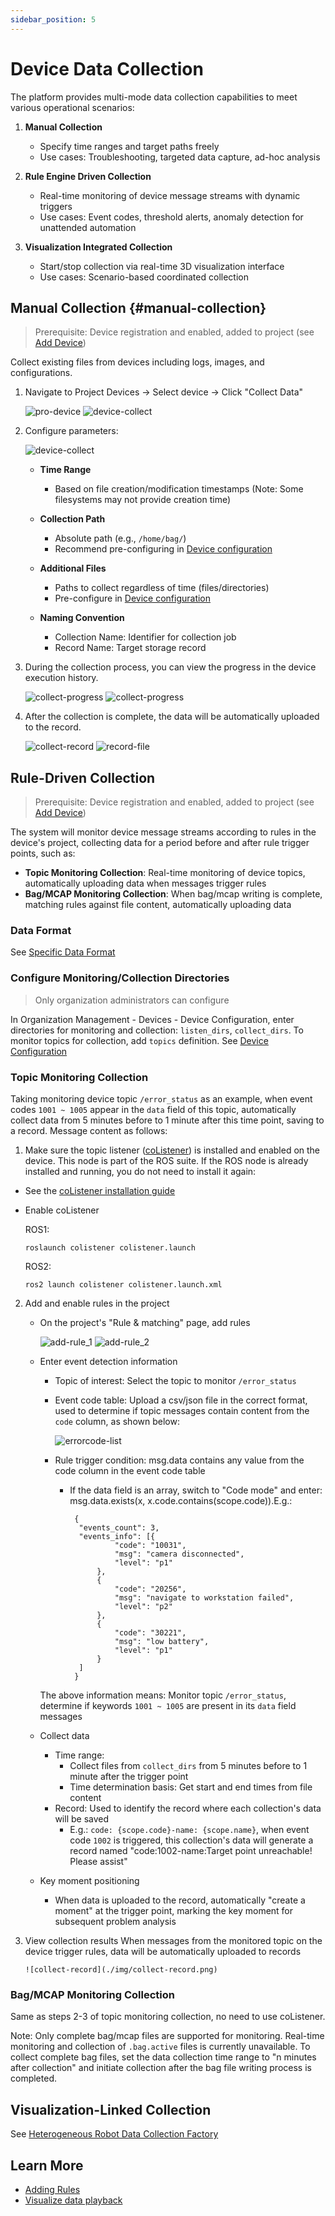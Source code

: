 ```yaml
---
sidebar_position: 5
---
```


# Device Data Collection

The platform provides multi-mode data collection capabilities to meet various operational scenarios:

1. **Manual Collection**
   - Specify time ranges and target paths freely
   - Use cases: Troubleshooting, targeted data capture, ad-hoc analysis

2. **Rule Engine Driven Collection**
   - Real-time monitoring of device message streams with dynamic triggers
   - Use cases: Event codes, threshold alerts, anomaly detection for unattended automation

3. **Visualization Integrated Collection**
   - Start/stop collection via real-time 3D visualization interface
   - Use cases: Scenario-based coordinated collection

## Manual Collection {#manual-collection}

> Prerequisite: Device registration and enabled, added to project (see [Add Device](./2-create-device.md))

Collect existing files from devices including logs, images, and configurations.

1. Navigate to Project Devices → Select device → Click "Collect Data"

   ![pro-device](./img/pro-device.png)
   ![device-collect](./img/device-collect_1.png)

2. Configure parameters:

   ![device-collect](./img/device-collect_2.png)

    - **Time Range**
      - Based on file creation/modification timestamps (Note: Some filesystems may not provide creation time)

    - **Collection Path**
      - Absolute path (e.g., `/home/bag/`)
      - Recommend pre-configuring in [Device configuration](./4-device-collector.md#collection-rule-format-details)

    - **Additional Files**
      - Paths to collect regardless of time (files/directories)
      - Pre-configure in [Device configuration](./4-device-collector.md#collection-rule-format-details)

    - **Naming Convention**
      - Collection Name: Identifier for collection job
      - Record Name: Target storage record

3. During the collection process, you can view the progress in the device execution history.

    ![collect-progress](./img/device-collect_3.png)
    ![collect-progress](./img/device-collect_4.png)

4. After the collection is complete, the data will be automatically uploaded to the record.

   ![collect-record](./img/collect-record.png)
   ![record-file](./img/record-file.png)

## Rule-Driven Collection

> Prerequisite: Device registration and enabled, added to project (see [Add Device](./2-create-device.md))

The system will monitor device message streams according to rules in the device's project, collecting data for a period before and after rule trigger points, such as:

- **Topic Monitoring Collection**: Real-time monitoring of device topics, automatically uploading data when messages trigger rules
- **Bag/MCAP Monitoring Collection**: When bag/mcap writing is complete, matching rules against file content, automatically uploading data

### Data Format

See [Specific Data Format](../use-case/data-diagnosis/3-add-rule.md#specific-data-format)

### Configure Monitoring/Collection Directories

> Only organization administrators can configure

In Organization Management - Devices - Device Configuration, enter directories for monitoring and collection: `listen_dirs`, `collect_dirs`. To monitor topics for collection, add `topics` definition. See [Device Configuration](./4-device-collector.md#collection-rule-format-details)

### Topic Monitoring Collection

Taking monitoring device topic `/error_status` as an example, when event codes `1001 ~ 1005` appear in the `data` field of this topic, automatically collect data from 5 minutes before to 1 minute after this time point, saving to a record. Message content as follows:

1.  Make sure the topic listener ([coListener](https://github.com/coscene-io/coListener/tree/cpp)) is installed and enabled on the device. This node is part of the ROS suite. If the ROS node is already installed and running, you do not need to install it again:

  - See the [coListener installation guide](../client/2-apt-source-install.md)
  - Enable coListener

      ROS1:

      ```
      roslaunch colistener colistener.launch
      ```

      ROS2:

      ```
      ros2 launch colistener colistener.launch.xml
      ```

2.  Add and enable rules in the project
    - On the project's "Rule & matching" page, add rules

      ![add-rule_1](./img/add-rule_1.png)
      ![add-rule_2](./img/add-rule_2.png)

    - Enter event detection information
      - Topic of interest: Select the topic to monitor `/error_status`
      - Event code table: Upload a csv/json file in the correct format, used to determine if topic messages contain content from the `code` column, as shown below:

        ![errorcode-list](./img/errorcode-list.png)

      - Rule trigger condition: msg.data contains any value from the code column in the event code table
        - If the data field is an array, switch to "Code mode" and enter: msg.data.exists(x, x.code.contains(scope.code)).E.g.:

          ```
           {
           	"events_count": 3,
           	"events_info": [{
           			"code": "10031",
           			"msg": "camera disconnected",
           			"level": "p1"
           		},
           		{
           			"code": "20256",
           			"msg": "navigate to workstation failed",
           			"level": "p2"
           		},
           		{
           			"code": "30221",
           			"msg": "low battery",
           			"level": "p1"
           		}
           	]
           }
          ```

      The above information means: Monitor topic `/error_status`, determine if keywords `1001 ~ 1005` are present in its `data` field messages

    - Collect data
      - Time range:
        - Collect files from `collect_dirs` from 5 minutes before to 1 minute after the trigger point
        - Time determination basis: Get start and end times from file content
      - Record: Used to identify the record where each collection's data will be saved
        - E.g.: `code: {scope.code}-name: {scope.name}`, when event code `1002` is triggered, this collection's data will generate a record named "code:1002-name:Target point unreachable! Please assist"
    - Key moment positioning
      - When data is uploaded to the record, automatically "create a moment" at the trigger point, marking the key moment for subsequent problem analysis

3.  View collection results
    When messages from the monitored topic on the device trigger rules, data will be automatically uploaded to records

        ![collect-record](./img/collect-record.png)

### Bag/MCAP Monitoring Collection

Same as steps 2-3 of topic monitoring collection, no need to use coListener.

Note: Only complete bag/mcap files are supported for monitoring. Real-time monitoring and collection of `.bag.active` files is currently unavailable. To collect complete bag files, set the data collection time range to "n minutes after collection" and initiate collection after the bag file writing process is completed.

## Visualization-Linked Collection

See [Heterogeneous Robot Data Collection Factory](../use-case/5-heterogeneous-robot-data-factory.md)

## Learn More

- [Adding Rules](../use-case/data-diagnosis/3-add-rule.md)
- [Visualize data playback](../viz/1-about-viz.md)
